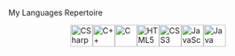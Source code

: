 My Languages Repertoire

<div style="display: flex; justify-content: center;">
  <img alt="CSharp" width="40" height="40" src="https://cdn.jsdelivr.net/gh/devicons/devicon/icons/csharp/csharp-original.svg"/>
  <img alt="C++" width="40" height="40" src="https://cdn.jsdelivr.net/gh/devicons/devicon/icons/cplusplus/cplusplus-original.svg"/>
  <img alt="C" width="40" height="40" src="https://cdn.jsdelivr.net/gh/devicons/devicon/icons/c/c-original.svg"/>
  <img alt="HTML5" width="40" height="40" src="https://cdn.jsdelivr.net/gh/devicons/devicon/icons/html5/html5-original.svg"/>
  <img alt="CSS3" width="40" height="40" src="https://cdn.jsdelivr.net/gh/devicons/devicon/icons/css3/css3-original.svg"/>
  <img alt="JavaScript" width="40" height="40" src="https://cdn.jsdelivr.net/gh/devicons/devicon/icons/javascript/javascript-original.svg"/>
  <img alt="Java" width="40" height="40" src="https://cdn.jsdelivr.net/gh/devicons/devicon/icons/java/java-original.svg"/>
</div>
